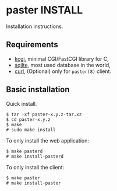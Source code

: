 paster INSTALL
==============

Installation instructions.

Requirements
------------

- [kcgi][], minimal CGI/FastCGI library for C,
- [sqlite][], most used database in the world,
- [curl][], (Optional) only for `paster(8)` client.

Basic installation
------------------

Quick install.

	$ tar -xf paster-x.y.z-tar.xz
	$ cd paster-x.y.z
	$ make
	# sudo make install

To only install the web application:

	$ make pasterd
	# make install-pasterd

To only install the client:

	$ make paster
	# make install-paster

[curl]: https://curl.haxx.se
[kcgi]: https://kristaps.bsd.lv/kcgi
[sqlite]: https://www.sqlite.org
